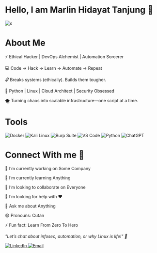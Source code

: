 # Hello, I am Marlin Hidayat Tanjung 👋
   ![s](https://github.com/user-attachments/assets/dd86ddc9-d4bc-4b6b-b2a6-46c1bc4b1c85)

# About Me

⚡ Ethical Hacker | DevOps Alchemist | Automation Sorcerer

💻 Code → Hack → Learn → Automate → Repeat

🔓 Breaks systems (ethically). Builds them tougher.

🐧 Python | Linux | Cloud Architect | Security Obsessed

🌪️ Turning chaos into scalable infrastructure—one script at a time.

# Tools
<p align="left">
  <img src="https://img.shields.io/badge/Docker-2496ED?style=for-the-badge&logo=docker&logoColor=white" alt="Docker">
  <img src="https://img.shields.io/badge/Kali_Linux-557C94?style=for-the-badge&logo=kali-linux&logoColor=white" alt="Kali Linux">
  <img src="https://img.shields.io/badge/Burp_Suite-FF6B6B?style=for-the-badge" alt="Burp Suite">
  <img src="https://img.shields.io/badge/VS_Code-007ACC?style=for-the-badge&logo=visual-studio-code&logoColor=white" alt="VS Code">
  <img src="https://img.shields.io/badge/Python-3776AB?style=for-the-badge&logo=python&logoColor=white" alt="Python">
  <img src="https://img.shields.io/badge/ChatGPT-412991?style=for-the-badge&logo=openai&logoColor=white" alt="ChatGPT">
</p>

# Connect With me 📩
🔭 I’m currently working on Some Company

🌱 I’m currently learning Anything

👯 I’m looking to collaborate on Everyone

🤔 I’m looking for help with ❤

💬 Ask me about Anything

😄 Pronouns: Cutan

⚡ Fun fact: Learn From Zero To Hero

_"Let’s chat about infosec, automation, or why Linux is life!" 🐧_

<!-- LinkedIn -->
  <a href="https://www.linkedin.com/in/marlin-hidayat-tanjung/" target="_blank">
    <img src="https://img.shields.io/badge/LinkedIn-0077B5?style=for-the-badge&logo=linkedin&logoColor=white" alt="LinkedIn">
  </a>
  <!-- Email -->
  <a href="marlin.hidayat7780@gmail.com">
    <img src="https://img.shields.io/badge/Email-D14836?style=for-the-badge&logo=gmail&logoColor=white" alt="Email">
  </a>
